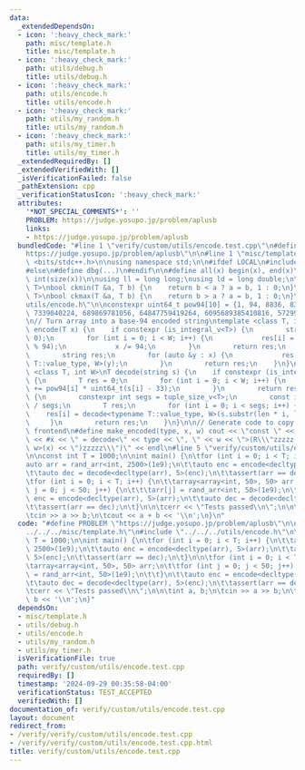 ```yaml
---
data:
  _extendedDependsOn:
  - icon: ':heavy_check_mark:'
    path: misc/template.h
    title: misc/template.h
  - icon: ':heavy_check_mark:'
    path: utils/debug.h
    title: utils/debug.h
  - icon: ':heavy_check_mark:'
    path: utils/encode.h
    title: utils/encode.h
  - icon: ':heavy_check_mark:'
    path: utils/my_random.h
    title: utils/my_random.h
  - icon: ':heavy_check_mark:'
    path: utils/my_timer.h
    title: utils/my_timer.h
  _extendedRequiredBy: []
  _extendedVerifiedWith: []
  _isVerificationFailed: false
  _pathExtension: cpp
  _verificationStatusIcon: ':heavy_check_mark:'
  attributes:
    '*NOT_SPECIAL_COMMENTS*': ''
    PROBLEM: https://judge.yosupo.jp/problem/aplusb
    links:
    - https://judge.yosupo.jp/problem/aplusb
  bundledCode: "#line 1 \"verify/custom/utils/encode.test.cpp\"\n#define PROBLEM \"\
    https://judge.yosupo.jp/problem/aplusb\"\n\n#line 1 \"misc/template.h\"\n#include\
    \ <bits/stdc++.h>\n\nusing namespace std;\n\n#ifdef LOCAL\n#include <utils>\n\
    #else\n#define dbg(...)\n#endif\n\n#define all(x) begin(x), end(x)\n#define sz(x)\
    \ int(size(x))\n\nusing ll = long long;\nusing ld = long double;\n\ntemplate <class\
    \ T>\nbool ckmin(T &a, T b) {\n    return b < a ? a = b, 1 : 0;\n}\ntemplate <class\
    \ T>\nbool ckmax(T &a, T b) {\n    return b > a ? a = b, 1 : 0;\n}\n#line 2 \"\
    utils/encode.h\"\n\nconstexpr uint64_t pow94[10] = {1, 94, 8836, 830584, 78074896,\
    \ 7339040224, 689869781056, 64847759419264, 6095689385410816, 572994802228616704};\n\
    \n// Turn array into a base-94 encoded string\ntemplate <class T, int W>\nstring\
    \ encode(T x) {\n    if constexpr (is_integral_v<T>) {\n        string res(W,\
    \ 0);\n        for (int i = 0; i < W; i++) {\n            res[i] = char(33 + x\
    \ % 94);\n            x /= 94;\n        }\n        return res;\n    } else {\n\
    \        string res;\n        for (auto &y : x) {\n            res += encode<typename\
    \ T::value_type, W>(y);\n        }\n        return res;\n    }\n}\n\ntemplate\
    \ <class T, int W>\nT decode(string s) {\n    if constexpr (is_integral_v<T>)\
    \ {\n        T res = 0;\n        for (int i = 0; i < W; i++) {\n            res\
    \ += pow94[i] * uint64_t(s[i] - 33);\n        }\n        return res;\n    } else\
    \ {\n        constexpr int segs = tuple_size_v<T>;\n        const int len = ssize(s)\
    \ / segs;\n        T res;\n        for (int i = 0; i < segs; i++) {\n        \
    \    res[i] = decode<typename T::value_type, W>(s.substr(len * i, len));\n   \
    \     }\n        return res;\n    }\n}\n\n// Generate code to copy paste into\
    \ frontend\n#define make_encoded(type, x, w) cout << \"const \" << type << ' '\
    \ << #x << \" = decode<\" << type << \", \" << w << \">(R\\\"zzzzz(\" << encode<decltype(x),\
    \ w>(x) << \")zzzzz\\\")\" << endl\n#line 5 \"verify/custom/utils/encode.test.cpp\"\
    \n\nconst int T = 1000;\n\nint main() {\n\tfor (int i = 0; i < T; i++) {\n\t\t\
    auto arr = rand_arr<int, 2500>(1e9);\n\t\tauto enc = encode<decltype(arr), 5>(arr);\n\
    \t\tauto dec = decode<decltype(arr), 5>(enc);\n\t\tassert(arr == dec);\n\t}\n\n\
    \tfor (int i = 0; i < T; i++) {\n\t\tarray<array<int, 50>, 50> arr;\n\t\tfor (int\
    \ j = 0; j < 50; j++) {\n\t\t\tarr[j] = rand_arr<int, 50>(1e9);\n\t\t}\n\t\tauto\
    \ enc = encode<decltype(arr), 5>(arr);\n\t\tauto dec = decode<decltype(arr), 5>(enc);\n\
    \t\tassert(arr == dec);\n\t}\n\n\tcerr << \"Tests passed\\n\";\n\n\tint a, b;\n\
    \tcin >> a >> b;\n\tcout << a + b << '\\n';\n}\n"
  code: "#define PROBLEM \"https://judge.yosupo.jp/problem/aplusb\"\n\n#include \"\
    ../../../misc/template.h\"\n#include \"../../../utils/encode.h\"\n\nconst int\
    \ T = 1000;\n\nint main() {\n\tfor (int i = 0; i < T; i++) {\n\t\tauto arr = rand_arr<int,\
    \ 2500>(1e9);\n\t\tauto enc = encode<decltype(arr), 5>(arr);\n\t\tauto dec = decode<decltype(arr),\
    \ 5>(enc);\n\t\tassert(arr == dec);\n\t}\n\n\tfor (int i = 0; i < T; i++) {\n\t\
    \tarray<array<int, 50>, 50> arr;\n\t\tfor (int j = 0; j < 50; j++) {\n\t\t\tarr[j]\
    \ = rand_arr<int, 50>(1e9);\n\t\t}\n\t\tauto enc = encode<decltype(arr), 5>(arr);\n\
    \t\tauto dec = decode<decltype(arr), 5>(enc);\n\t\tassert(arr == dec);\n\t}\n\n\
    \tcerr << \"Tests passed\\n\";\n\n\tint a, b;\n\tcin >> a >> b;\n\tcout << a +\
    \ b << '\\n';\n}"
  dependsOn:
  - misc/template.h
  - utils/debug.h
  - utils/encode.h
  - utils/my_random.h
  - utils/my_timer.h
  isVerificationFile: true
  path: verify/custom/utils/encode.test.cpp
  requiredBy: []
  timestamp: '2024-09-29 00:35:58-04:00'
  verificationStatus: TEST_ACCEPTED
  verifiedWith: []
documentation_of: verify/custom/utils/encode.test.cpp
layout: document
redirect_from:
- /verify/verify/custom/utils/encode.test.cpp
- /verify/verify/custom/utils/encode.test.cpp.html
title: verify/custom/utils/encode.test.cpp
---
```

